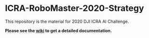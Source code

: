 # ICRA-RoboMaster-2020-Strategy

This repository is the material for 2020 DJI ICRA AI Challenge.

**Please see the [wiki] to get a detailed documentation.**

[wiki]: https://github.com/nwpu-v5-team/ICRA-RoboMaster-2020-Strategy/wiki
